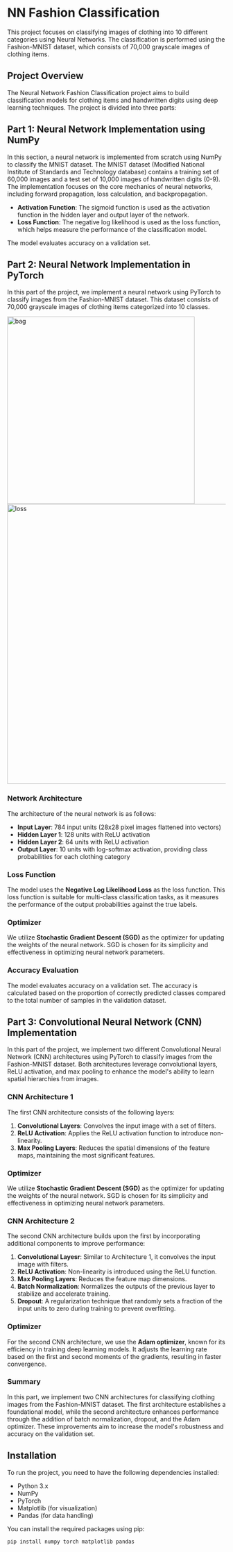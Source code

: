 # NN Fashion Classification

This project focuses on classifying images of clothing into 10 different categories using Neural Networks. The classification is performed using the Fashion-MNIST dataset, which consists of 70,000 grayscale images of clothing items.

## Project Overview

The Neural Network Fashion Classification project aims to build classification models for clothing items and handwritten digits using deep learning techniques. The project is divided into three parts:

## Part 1: Neural Network Implementation using NumPy

In this section, a neural network is implemented from scratch using NumPy to classify the MNIST dataset. The MNIST dataset (Modified National Institute of Standards and Technology database) contains a training set of 60,000 images and a test set of 10,000 images of handwritten digits (0-9). The implementation focuses on the core mechanics of neural networks, including forward propagation, loss calculation, and backpropagation. 

- **Activation Function**: The sigmoid function is used as the activation function in the hidden layer and output layer of the network.
- **Loss Function**: The negative log likelihood is used as the loss function, which helps measure the performance of the classification model. 

The model evaluates accuracy on a validation set.


## Part 2: Neural Network Implementation in PyTorch

In this part of the project, we implement a neural network using PyTorch to classify images from the Fashion-MNIST dataset. This dataset consists of 70,000 grayscale images of clothing items categorized into 10 classes.

<img width="432" alt="bag" src="https://github.com/user-attachments/assets/6ce3543c-2b52-4fa5-926a-3e4b6f34b9df">

<img width="645" alt="‏‏loss" src="https://github.com/user-attachments/assets/34f09f6d-57d8-4aad-b1e2-fb4c72f29e62">

### Network Architecture

The architecture of the neural network is as follows:

- **Input Layer**: 784 input units (28x28 pixel images flattened into vectors)
- **Hidden Layer 1**: 128 units with ReLU activation
- **Hidden Layer 2**: 64 units with ReLU activation
- **Output Layer**: 10 units with log-softmax activation, providing class probabilities for each clothing category

### Loss Function

The model uses the **Negative Log Likelihood Loss** as the loss function. This loss function is suitable for multi-class classification tasks, as it measures the performance of the output probabilities against the true labels.

### Optimizer

We utilize **Stochastic Gradient Descent (SGD)** as the optimizer for updating the weights of the neural network. SGD is chosen for its simplicity and effectiveness in optimizing neural network parameters.

### Accuracy Evaluation

The model evaluates accuracy on a validation set. The accuracy is calculated based on the proportion of correctly predicted classes compared to the total number of samples in the validation dataset.


## Part 3: Convolutional Neural Network (CNN) Implementation

In this part of the project, we implement two different Convolutional Neural Network (CNN) architectures using PyTorch to classify images from the Fashion-MNIST dataset. Both architectures leverage convolutional layers, ReLU activation, and max pooling to enhance the model's ability to learn spatial hierarchies from images.

### CNN Architecture 1

The first CNN architecture consists of the following layers:

1. **Convolutional Layers**: Convolves the input image with a set of filters.
2. **ReLU Activation**: Applies the ReLU activation function to introduce non-linearity.
3. **Max Pooling Layers**: Reduces the spatial dimensions of the feature maps, maintaining the most significant features.
   
### Optimizer

We utilize **Stochastic Gradient Descent (SGD)** as the optimizer for updating the weights of the neural network. SGD is chosen for its simplicity and effectiveness in optimizing neural network parameters.

### CNN Architecture 2

The second CNN architecture builds upon the first by incorporating additional components to improve performance:

1. **Convolutional Layesr**: Similar to Architecture 1, it convolves the input image with filters.
2. **ReLU Activation**: Non-linearity is introduced using the ReLU function.
3. **Max Pooling Layers**: Reduces the feature map dimensions.
4. **Batch Normalization**: Normalizes the outputs of the previous layer to stabilize and accelerate training.
5. **Dropout**: A regularization technique that randomly sets a fraction of the input units to zero during training to prevent overfitting.

### Optimizer

For the second CNN architecture, we use the **Adam optimizer**, known for its efficiency in training deep learning models. It adjusts the learning rate based on the first and second moments of the gradients, resulting in faster convergence.

### Summary

In this part, we implement two CNN architectures for classifying clothing images from the Fashion-MNIST dataset. The first architecture establishes a foundational model, while the second architecture enhances performance through the addition of batch normalization, dropout, and the Adam optimizer. These improvements aim to increase the model's robustness and accuracy on the validation set.

## Installation

To run the project, you need to have the following dependencies installed:

- Python 3.x
- NumPy
- PyTorch
- Matplotlib (for visualization)
- Pandas (for data handling)

You can install the required packages using pip:

```bash
pip install numpy torch matplotlib pandas
